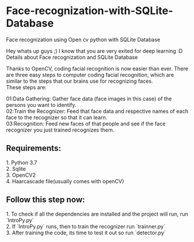 # Face-recognization-with-SQLite-Database
Face recognization using Open cv python with SQLite Database<br>

Hey whats up guys ;) I know that you are very exited for deep learning :D <br>
Details about Face recognization and SQLite Database <br>

Thanks to OpenCV, coding facial recognition is now easier than ever. There are three easy steps to computer coding facial recognition, which are similar to the steps that our brains use for recognizing faces.<br> These steps are:

01:Data Gathering: Gather face data (face images in this case) of the persons you want to identify.<br>
02:Train the Recognizer: Feed that face data and respective names of each face to the recognizer so that it can learn.<br>
03:Recognition: Feed new faces of that people and see if the face recognizer you just trained recognizes them.<br>
<h2>Requirements: </h2>
1. Python 3.7 <br>
2. Sqlite <br>
3. OpenCV2 <br>
4. Haarcascade file(usually comes with openCV) <br>

<h2>Follow this step now: </h2>
1. To check if all the dependencies are installed and the project will run, run `IntroPy.py` <br>
2. If `IntroPy.py` runs, then to train the recognizer run `trainner.py` <br>
3. After training the code, its time to test it out so run `detector.py`<br>
